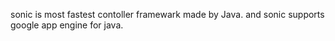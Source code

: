 sonic is most fastest contoller framewark made by Java.
and sonic supports google app engine for java.